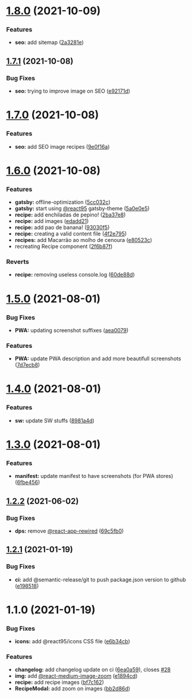 # [1.8.0](https://github.com/ggdaltoso/95Recipes/compare/v1.7.1...v1.8.0) (2021-10-09)


### Features

* **seo:** add sitemap ([2a3281e](https://github.com/ggdaltoso/95Recipes/commit/2a3281e45fdca4b35955e506ae999f1ada7f99d9))

## [1.7.1](https://github.com/ggdaltoso/95Recipes/compare/v1.7.0...v1.7.1) (2021-10-08)


### Bug Fixes

* **seo:** trying to improve image on SEO ([e92171d](https://github.com/ggdaltoso/95Recipes/commit/e92171d81d5d84eac9f9a3b02a963d092c3f5600))

# [1.7.0](https://github.com/ggdaltoso/95Recipes/compare/v1.6.0...v1.7.0) (2021-10-08)


### Features

* **seo:** add SEO image recipes ([9e0f16a](https://github.com/ggdaltoso/95Recipes/commit/9e0f16aa09a0a9c41091cbcc4b6f859b9d3819af))

# [1.6.0](https://github.com/ggdaltoso/95Recipes/compare/v1.5.0...v1.6.0) (2021-10-08)


### Features

* **gatsby:** offline-optimization ([5cc032c](https://github.com/ggdaltoso/95Recipes/commit/5cc032c86d1c4cd151855cb35ff3b6c58f488cee))
* **gatsby:** start using [@react95](https://github.com/react95) gatsby-theme ([5a0e0e5](https://github.com/ggdaltoso/95Recipes/commit/5a0e0e58d74a2852ef1956859f4cb833107d19e0))
* **recipe:** add enchiladas de pepino! ([2ba37e8](https://github.com/ggdaltoso/95Recipes/commit/2ba37e89772e935db2ffb45a548e763a0064d864))
* **recipe:** add images ([edadd21](https://github.com/ggdaltoso/95Recipes/commit/edadd210e7ee62014754568029de11084b1b7cf0))
* **recipe:** add pao de banana! ([93030f5](https://github.com/ggdaltoso/95Recipes/commit/93030f5787a911be7b731959c8b6756f2be5b3f1))
* **recipe:** creating a valid content file ([4f2e795](https://github.com/ggdaltoso/95Recipes/commit/4f2e795cd720a688cf9a0926998f6cf6f6989460))
* **recipes:** add Macarrão ao molho de cenoura ([e80523c](https://github.com/ggdaltoso/95Recipes/commit/e80523c22da13a648d2840dcf4f8029c7def7d45))
* recreating Recipe component ([2f6b87f](https://github.com/ggdaltoso/95Recipes/commit/2f6b87fd72453a7a018adc5671159bbd57c6be74))


### Reverts

* **recipe:** removing useless console.log ([60de88d](https://github.com/ggdaltoso/95Recipes/commit/60de88da29c45a2a68ad0515289dcf8d11cf8a7c))

# [1.5.0](https://github.com/ggdaltoso/95Recipes/compare/v1.4.0...v1.5.0) (2021-08-01)


### Bug Fixes

* **PWA:** updating screenshot suffixes ([aea0079](https://github.com/ggdaltoso/95Recipes/commit/aea00798ae9db9672d75e8f80380226922aeb989))


### Features

* **PWA:** update PWA description and add more beautifull screenshots ([7d7ecb8](https://github.com/ggdaltoso/95Recipes/commit/7d7ecb886ca913ebe0f76b0f188c8e302c3c9a81))

# [1.4.0](https://github.com/ggdaltoso/95Recipes/compare/v1.3.0...v1.4.0) (2021-08-01)


### Features

* **sw:** update SW stuffs ([8981a4d](https://github.com/ggdaltoso/95Recipes/commit/8981a4dfb6e4ca79cb4ac46a0fcd97cc82296fcb))

# [1.3.0](https://github.com/ggdaltoso/95Recipes/compare/v1.2.2...v1.3.0) (2021-08-01)


### Features

* **manifest:** update manifest to have screenshots (for PWA stores) ([6fbe456](https://github.com/ggdaltoso/95Recipes/commit/6fbe4567999d59be658b64aed7c20390a6e2d38d))

## [1.2.2](https://github.com/ggdaltoso/95Recipes/compare/v1.2.1...v1.2.2) (2021-06-02)


### Bug Fixes

* **dps:** remove [@react-app-rewired](https://github.com/react-app-rewired) ([69c5fb0](https://github.com/ggdaltoso/95Recipes/commit/69c5fb04515b543fb4ac609957a0cac2815851db))

## [1.2.1](https://github.com/ggdaltoso/95Recipes/compare/v1.2.0...v1.2.1) (2021-01-19)


### Bug Fixes

* **ci:** add @semantic-release/git to push package.json version to github ([e198518](https://github.com/ggdaltoso/95Recipes/commit/e1985185f45787366088d62bfd878fa12309e7c0))

# 1.1.0 (2021-01-19)

### Bug Fixes

- **icons:** add @react95/icons CSS file ([e6b34cb](https://github.com/ggdaltoso/95Recipes/commit/e6b34cb58c295d7dbf6328bfb85d5c6bbf68f375))

### Features

- **changelog:** add changelog update on ci ([6ea0a59](https://github.com/ggdaltoso/95Recipes/commit/6ea0a5980a567c0645e05c08201699cb7b72dd5b)), closes [#28](https://github.com/ggdaltoso/95Recipes/issues/28)
- **img:** add [@react-medium-image-zoom](https://github.com/react-medium-image-zoom) ([e1894cd](https://github.com/ggdaltoso/95Recipes/commit/e1894cd3f4060011242866434e6df3c32c4f0c04))
- **recipe:** add recipe images ([bf7c162](https://github.com/ggdaltoso/95Recipes/commit/bf7c162ec532c51b52378b6239a44e4d20c2dd9e))
- **RecipeModal:** add zoom on images ([bb2d86d](https://github.com/ggdaltoso/95Recipes/commit/bb2d86d58fd4ee8bcc6de26f776e5bdfe46b7cf0))
